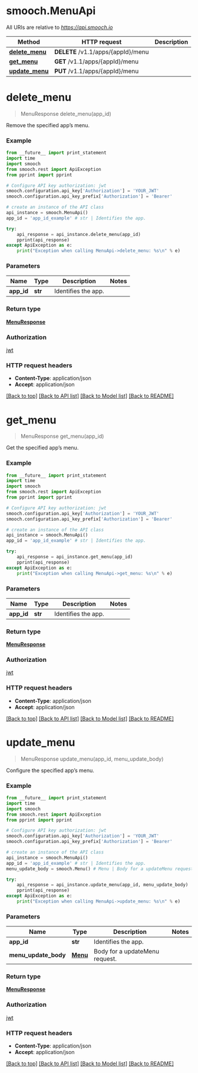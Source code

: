 # smooch.MenuApi

All URIs are relative to *https://api.smooch.io*

Method | HTTP request | Description
------------- | ------------- | -------------
[**delete_menu**](MenuApi.md#delete_menu) | **DELETE** /v1.1/apps/{appId}/menu | 
[**get_menu**](MenuApi.md#get_menu) | **GET** /v1.1/apps/{appId}/menu | 
[**update_menu**](MenuApi.md#update_menu) | **PUT** /v1.1/apps/{appId}/menu | 


# **delete_menu**
> MenuResponse delete_menu(app_id)



Remove the specified app’s menu.

### Example
```python
from __future__ import print_statement
import time
import smooch
from smooch.rest import ApiException
from pprint import pprint

# Configure API key authorization: jwt
smooch.configuration.api_key['Authorization'] = 'YOUR_JWT'
smooch.configuration.api_key_prefix['Authorization'] = 'Bearer'

# create an instance of the API class
api_instance = smooch.MenuApi()
app_id = 'app_id_example' # str | Identifies the app.

try:
    api_response = api_instance.delete_menu(app_id)
    pprint(api_response)
except ApiException as e:
    print("Exception when calling MenuApi->delete_menu: %s\n" % e)
```

### Parameters

Name | Type | Description  | Notes
------------- | ------------- | ------------- | -------------
 **app_id** | **str**| Identifies the app. | 

### Return type

[**MenuResponse**](MenuResponse.md)

### Authorization

[jwt](../README.md#jwt)

### HTTP request headers

 - **Content-Type**: application/json
 - **Accept**: application/json

[[Back to top]](#) [[Back to API list]](../README.md#documentation-for-api-endpoints) [[Back to Model list]](../README.md#documentation-for-models) [[Back to README]](../README.md)

# **get_menu**
> MenuResponse get_menu(app_id)



Get the specified app’s menu.

### Example
```python
from __future__ import print_statement
import time
import smooch
from smooch.rest import ApiException
from pprint import pprint

# Configure API key authorization: jwt
smooch.configuration.api_key['Authorization'] = 'YOUR_JWT'
smooch.configuration.api_key_prefix['Authorization'] = 'Bearer'

# create an instance of the API class
api_instance = smooch.MenuApi()
app_id = 'app_id_example' # str | Identifies the app.

try:
    api_response = api_instance.get_menu(app_id)
    pprint(api_response)
except ApiException as e:
    print("Exception when calling MenuApi->get_menu: %s\n" % e)
```

### Parameters

Name | Type | Description  | Notes
------------- | ------------- | ------------- | -------------
 **app_id** | **str**| Identifies the app. | 

### Return type

[**MenuResponse**](MenuResponse.md)

### Authorization

[jwt](../README.md#jwt)

### HTTP request headers

 - **Content-Type**: application/json
 - **Accept**: application/json

[[Back to top]](#) [[Back to API list]](../README.md#documentation-for-api-endpoints) [[Back to Model list]](../README.md#documentation-for-models) [[Back to README]](../README.md)

# **update_menu**
> MenuResponse update_menu(app_id, menu_update_body)



Configure the specified app’s menu.

### Example
```python
from __future__ import print_statement
import time
import smooch
from smooch.rest import ApiException
from pprint import pprint

# Configure API key authorization: jwt
smooch.configuration.api_key['Authorization'] = 'YOUR_JWT'
smooch.configuration.api_key_prefix['Authorization'] = 'Bearer'

# create an instance of the API class
api_instance = smooch.MenuApi()
app_id = 'app_id_example' # str | Identifies the app.
menu_update_body = smooch.Menu() # Menu | Body for a updateMenu request.

try:
    api_response = api_instance.update_menu(app_id, menu_update_body)
    pprint(api_response)
except ApiException as e:
    print("Exception when calling MenuApi->update_menu: %s\n" % e)
```

### Parameters

Name | Type | Description  | Notes
------------- | ------------- | ------------- | -------------
 **app_id** | **str**| Identifies the app. | 
 **menu_update_body** | [**Menu**](Menu.md)| Body for a updateMenu request. | 

### Return type

[**MenuResponse**](MenuResponse.md)

### Authorization

[jwt](../README.md#jwt)

### HTTP request headers

 - **Content-Type**: application/json
 - **Accept**: application/json

[[Back to top]](#) [[Back to API list]](../README.md#documentation-for-api-endpoints) [[Back to Model list]](../README.md#documentation-for-models) [[Back to README]](../README.md)

